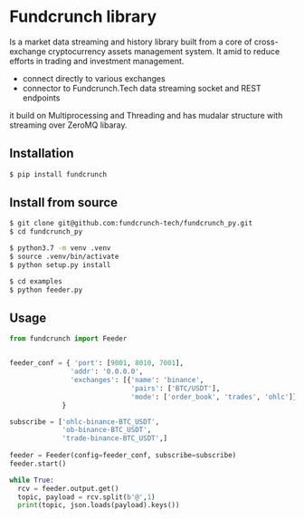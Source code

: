 # Fundcrunch library

Is a market data streaming and history library built from a core of cross-exchange cryptocurrency assets management system. It amid to reduce efforts in trading and investment management.

* connect directly to various exchanges
* connector to Fundcrunch.Tech data streaming socket and REST endpoints

it build on Multiprocessing and Threading and has mudalar structure with streaming over ZeroMQ libaray.

## Installation

```bash
$ pip install fundcrunch
```

## Install from source

```bash
$ git clone git@github.com:fundcrunch-tech/fundcrunch_py.git
$ cd fundcrunch_py
```


```bash
$ python3.7 -m venv .venv
$ source .venv/bin/activate
$ python setup.py install
```

```bash
$ cd examples
$ python feeder.py
```

## Usage

```python
from fundcrunch import Feeder


feeder_conf = { 'port': [9001, 8010, 7001],
               'addr': '0.0.0.0',
               'exchanges': [{'name': 'binance',
                              'pairs': ['BTC/USDT'],
                              'mode': ['order_book', 'trades', 'ohlc']}]
             }

subscribe = ['ohlc-binance-BTC_USDT',
             'ob-binance-BTC_USDT',
             'trade-binance-BTC_USDT',]
             
feeder = Feeder(config=feeder_conf, subscribe=subscribe)
feeder.start()

while True:
  rcv = feeder.output.get()
  topic, payload = rcv.split(b'@',1)
  print(topic, json.loads(payload).keys())

```
